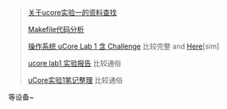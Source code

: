 > [关于ucore实验一的资料查找](https://www.cnblogs.com/linkzijun/p/9249743.html)
>
> [Makefile代码分析](https://blog.csdn.net/jasonyuchen/article/details/76254480)
>
> [操作系统 uCore Lab 1 含 Challenge](https://yuerer.com/%E6%93%8D%E4%BD%9C%E7%B3%BB%E7%BB%9F-uCore-Lab-1/) 比较完整 and [Here](https://github.com/twd2/ucore_os_lab/blob/master/labcodes/lab1/report.md)[sim]
>
> [ucore lab1 实验报告](https://xr1s.me/2018/05/15/ucore-lab1-report/) 比较通俗
>
> [uCore实验1笔记整理](http://qiaoin.github.io/ucore-ex1-notes.html) 比较通俗

等设备~